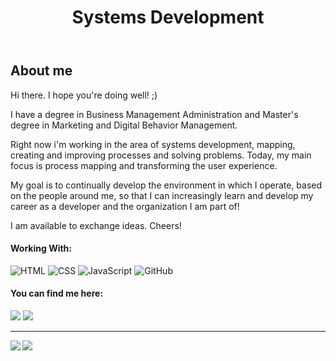 <header>
<h1>Systems Development</h1>
</header>


<section>
<h2> About me</h2>
<section>
Hi there. I hope you're doing well! ;)
  
I have a degree in Business Management Administration and Master's degree in Marketing and Digital Behavior Management. 

Right now i'm working in the area of systems development, mapping, creating and improving processes and solving problems.
Today, my main focus is process mapping and transforming the user experience. 

My goal is to continually develop the environment in which I operate, based on the people around me, so that I can increasingly learn and develop my career as a developer and the organization I am part of!

I am available to exchange ideas. Cheers!

#### Working With:
![HTML](https://img.shields.io/badge/HTML5-E34F26?style=for-the-badge&logo=html5&logoColor=white)
![CSS](https://img.shields.io/badge/CSS3-1572B6?style=for-the-badge&logo=css3&logoColor=white)
![JavaScript](https://img.shields.io/badge/JavaScript-323330?style=for-the-badge&logo=javascript&logoColor=F7DF1E)
![GitHub](https://img.shields.io/badge/GitHub-100000?style=for-the-badge&logo=github&logoColor=white)

#### You can find me here:
<div>
  <a href="https://instagram.com/mmarianorocha" target="_blank"><img src="https://img.shields.io/badge/-Instagram-%23E4405F?style=for-the-badge&logo=instagram&logoColor=white" target="_blank"></a>
  <a href="https://www.linkedin.com/in/matheus-mariano-rocha-445860241" target="_blank"><img src="https://img.shields.io/badge/-LinkedIn-%230077B5?style=for-the-badge&logo=linkedin&logoColor=white" target="_blank"></a>
</div>

---

<img align='left' src="https://github-readme-stats.vercel.app/api?username=PhanthroX&show_icons=true&theme=synthwave&rank_icon=github&cache_seconds=2300">

<img align='center' src="https://github-readme-stats.vercel.app/api/top-langs/?username=PhanthroX&show_icons=true&theme=synthwave&cache_seconds=2300">
